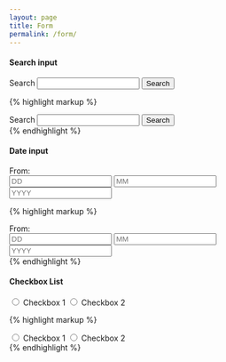 ```yaml
---
layout: page
title: Form
permalink: /form/
---
```


<h4 class="heading-medium">Search input</h4>

<div class="example">
  <div class="form-control-search">
    <label for="search" class="form-control-search__label">Search</label>
    <input type="search" name="q" title="Search" class="form-control-search__input" data-target="target-search-input-control">
    <input class="form-control-search__submit icon-search" type="submit" value="Search">
  </div>
</div>

{% highlight markup %}
<!-- search input -->
  <div class="form-control-search">
    <label for="search" class="form-control-search__label">Search</label>
    <input type="search" name="q" title="Search" class="form-control-search__input" data-target="target-search-input-control">
    <input class="form-control-search__submit icon-search" type="submit" value="Search">
  </div>
<!-- search input -->
{% endhighlight %}

<h4 class="heading-medium">Date input</h4>

<div class="example">
  <div class="form-control-date">
    <label class="form-control-date__label" for="from-date">
      From:
    </label>
    <div id="from-date">
      <input class="form-control-date__dd" name="from-dd" type="text" value="" placeholder="DD" />
      <input class="form-control-date__mm" name="from-mm" type="text" value="" placeholder="MM"/>
      <input class="form-control-date__yyyy" name="from-yyyy" type="text" value="" placeholder="YYYY"/>
    </div>
  </div>
</div>

{% highlight markup %}
<!-- date input -->
<div class="form-control-date">
  <label class="form-control-date__label" for="from-date">
    From:
  </label>
  <div id="from-date">
    <input class="form-control-date__dd" name="from-dd" type="text" value="" placeholder="DD" />
    <input class="form-control-date__mm" name="from-mm" type="text" value="" placeholder="MM"/>
    <input class="form-control-date__yyyy" name="from-yyyy" type="text" value="" placeholder="YYYY"/>
  </div>
</div>
<!-- date input -->
{% endhighlight %}

<h4 class="heading-medium">Checkbox List</h4>

<div class="example">
    <div class="form-checkbox-list form-checkbox-list--stack">
      <label class="form-checkbox-list__label">
          <input name="test" class="form-checkbox-list__input" type="radio" value="test"> Checkbox 1
      </label>
      <label class="form-checkbox-list__label">
          <input name="test" class="form-checkbox-list__input" type="radio" value="test"> Checkbox 2
      </label>
  </div>
</div>


{% highlight markup %}
<!-- checkbox list -->
<div class="form-checkbox-list form-checkbox-list--stack">
  <label class="form-checkbox-list__label">
      <input name="test" class="form-checkbox-list__input" type="radio" value="test"> Checkbox 1
  </label>
  <label class="form-checkbox-list__label">
      <input name="test" class="form-checkbox-list__input" type="radio" value="test"> Checkbox 2
  </label>
</div>
<!-- checkbox list -->
{% endhighlight %}
